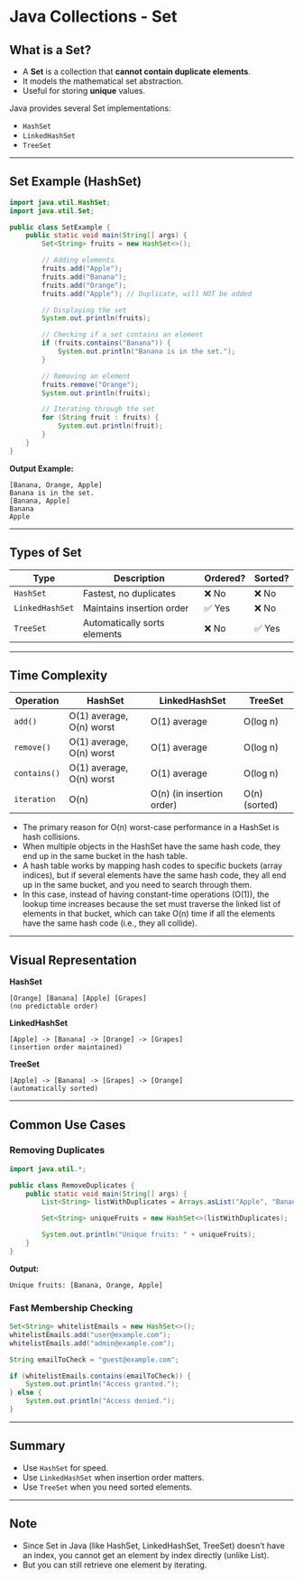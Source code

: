 # Java Collections - Set

## What is a Set?

- A **Set** is a collection that **cannot contain duplicate elements**.
- It models the mathematical set abstraction.
- Useful for storing **unique** values.

Java provides several Set implementations:

- `HashSet`
- `LinkedHashSet`
- `TreeSet`

---

## Set Example (HashSet)

```java
import java.util.HashSet;
import java.util.Set;

public class SetExample {
    public static void main(String[] args) {
        Set<String> fruits = new HashSet<>();

        // Adding elements
        fruits.add("Apple");
        fruits.add("Banana");
        fruits.add("Orange");
        fruits.add("Apple"); // Duplicate, will NOT be added

        // Displaying the set
        System.out.println(fruits);

        // Checking if a set contains an element
        if (fruits.contains("Banana")) {
            System.out.println("Banana is in the set.");
        }

        // Removing an element
        fruits.remove("Orange");
        System.out.println(fruits);

        // Iterating through the set
        for (String fruit : fruits) {
            System.out.println(fruit);
        }
    }
}
```

**Output Example:**

```
[Banana, Orange, Apple]
Banana is in the set.
[Banana, Apple]
Banana
Apple
```

---

## Types of Set

| Type            | Description                  | Ordered? | Sorted? |
| --------------- | ---------------------------- | -------- | ------- |
| `HashSet`       | Fastest, no duplicates       | ❌ No     | ❌ No    |
| `LinkedHashSet` | Maintains insertion order    | ✅ Yes    | ❌ No    |
| `TreeSet`       | Automatically sorts elements | ❌ No     | ✅ Yes   |

---

## Time Complexity

| Operation    | HashSet                  | LinkedHashSet             | TreeSet       |
| ------------ | ------------------------ | ------------------------- | ------------- |
| `add()`      | O(1) average, O(n) worst | O(1) average              | O(log n)      |
| `remove()`   | O(1) average, O(n) worst | O(1) average              | O(log n)      |
| `contains()` | O(1) average, O(n) worst | O(1) average              | O(log n)      |
| `iteration`  | O(n)                     | O(n) (in insertion order) | O(n) (sorted) |

- The primary reason for O(n) worst-case performance in a HashSet is hash collisions.
- When multiple objects in the HashSet have the same hash code, they end up in the same bucket in the hash table.
- A hash table works by mapping hash codes to specific buckets (array indices), but if several elements have the same hash code, they all end up in the same bucket, and you need to search through them.
- In this case, instead of having constant-time operations (O(1)), the lookup time increases because the set must traverse the linked list of elements in that bucket, which can take O(n) time if all the elements have the same hash code (i.e., they all collide).

---

## Visual Representation

**HashSet**

```
[Orange] [Banana] [Apple] [Grapes]
(no predictable order)
```

**LinkedHashSet**

```
[Apple] -> [Banana] -> [Orange] -> [Grapes]
(insertion order maintained)
```

**TreeSet**

```
[Apple] -> [Banana] -> [Grapes] -> [Orange]
(automatically sorted)
```

---

## Common Use Cases

### Removing Duplicates

```java
import java.util.*;

public class RemoveDuplicates {
    public static void main(String[] args) {
        List<String> listWithDuplicates = Arrays.asList("Apple", "Banana", "Apple", "Orange", "Banana");

        Set<String> uniqueFruits = new HashSet<>(listWithDuplicates);

        System.out.println("Unique fruits: " + uniqueFruits);
    }
}
```

**Output:**

```
Unique fruits: [Banana, Orange, Apple]
```

### Fast Membership Checking

```java
Set<String> whitelistEmails = new HashSet<>();
whitelistEmails.add("user@example.com");
whitelistEmails.add("admin@example.com");

String emailToCheck = "guest@example.com";

if (whitelistEmails.contains(emailToCheck)) {
    System.out.println("Access granted.");
} else {
    System.out.println("Access denied.");
}
```

---

## Summary

- Use `HashSet` for speed.
- Use `LinkedHashSet` when insertion order matters.
- Use `TreeSet` when you need sorted elements.

---

## Note

- Since Set in Java (like HashSet, LinkedHashSet, TreeSet) doesn’t have an index, you cannot get an element by index directly (unlike List).
- But you can still retrieve one element by iterating.
